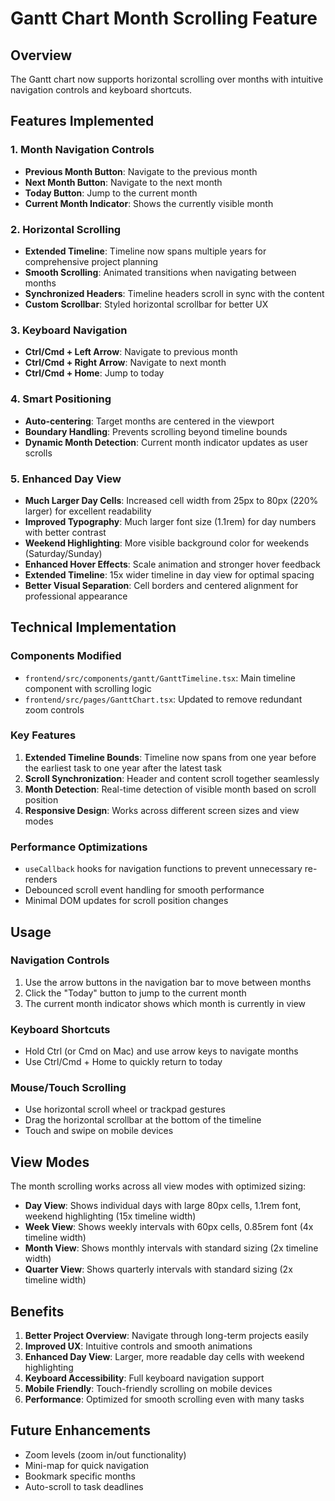 # Gantt Chart Month Scrolling Feature

## Overview
The Gantt chart now supports horizontal scrolling over months with intuitive navigation controls and keyboard shortcuts.

## Features Implemented

### 1. Month Navigation Controls
- **Previous Month Button**: Navigate to the previous month
- **Next Month Button**: Navigate to the next month  
- **Today Button**: Jump to the current month
- **Current Month Indicator**: Shows the currently visible month

### 2. Horizontal Scrolling
- **Extended Timeline**: Timeline now spans multiple years for comprehensive project planning
- **Smooth Scrolling**: Animated transitions when navigating between months
- **Synchronized Headers**: Timeline headers scroll in sync with the content
- **Custom Scrollbar**: Styled horizontal scrollbar for better UX

### 3. Keyboard Navigation
- **Ctrl/Cmd + Left Arrow**: Navigate to previous month
- **Ctrl/Cmd + Right Arrow**: Navigate to next month
- **Ctrl/Cmd + Home**: Jump to today

### 4. Smart Positioning
- **Auto-centering**: Target months are centered in the viewport
- **Boundary Handling**: Prevents scrolling beyond timeline bounds
- **Dynamic Month Detection**: Current month indicator updates as user scrolls

### 5. Enhanced Day View
- **Much Larger Day Cells**: Increased cell width from 25px to 80px (220% larger) for excellent readability
- **Improved Typography**: Much larger font size (1.1rem) for day numbers with better contrast
- **Weekend Highlighting**: More visible background color for weekends (Saturday/Sunday)
- **Enhanced Hover Effects**: Scale animation and stronger hover feedback
- **Extended Timeline**: 15x wider timeline in day view for optimal spacing
- **Better Visual Separation**: Cell borders and centered alignment for professional appearance

## Technical Implementation

### Components Modified
- `frontend/src/components/gantt/GanttTimeline.tsx`: Main timeline component with scrolling logic
- `frontend/src/pages/GanttChart.tsx`: Updated to remove redundant zoom controls

### Key Features
1. **Extended Timeline Bounds**: Timeline now spans from one year before the earliest task to one year after the latest task
2. **Scroll Synchronization**: Header and content scroll together seamlessly
3. **Month Detection**: Real-time detection of visible month based on scroll position
4. **Responsive Design**: Works across different screen sizes and view modes

### Performance Optimizations
- `useCallback` hooks for navigation functions to prevent unnecessary re-renders
- Debounced scroll event handling for smooth performance
- Minimal DOM updates for scroll position changes

## Usage

### Navigation Controls
1. Use the arrow buttons in the navigation bar to move between months
2. Click the "Today" button to jump to the current month
3. The current month indicator shows which month is currently in view

### Keyboard Shortcuts
- Hold Ctrl (or Cmd on Mac) and use arrow keys to navigate months
- Use Ctrl/Cmd + Home to quickly return to today

### Mouse/Touch Scrolling
- Use horizontal scroll wheel or trackpad gestures
- Drag the horizontal scrollbar at the bottom of the timeline
- Touch and swipe on mobile devices

## View Modes
The month scrolling works across all view modes with optimized sizing:
- **Day View**: Shows individual days with large 80px cells, 1.1rem font, weekend highlighting (15x timeline width)
- **Week View**: Shows weekly intervals with 60px cells, 0.85rem font (4x timeline width)
- **Month View**: Shows monthly intervals with standard sizing (2x timeline width)
- **Quarter View**: Shows quarterly intervals with standard sizing (2x timeline width)

## Benefits
1. **Better Project Overview**: Navigate through long-term projects easily
2. **Improved UX**: Intuitive controls and smooth animations
3. **Enhanced Day View**: Larger, more readable day cells with weekend highlighting
4. **Keyboard Accessibility**: Full keyboard navigation support
5. **Mobile Friendly**: Touch-friendly scrolling on mobile devices
6. **Performance**: Optimized for smooth scrolling even with many tasks

## Future Enhancements
- Zoom levels (zoom in/out functionality)
- Mini-map for quick navigation
- Bookmark specific months
- Auto-scroll to task deadlines